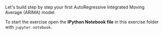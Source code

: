 Let's build step by step your first AutoRegressive Integrated Moving Average (ARIMA) model.

To start the exercise open the **IPython Notebook file** in this exercise folder with `jupyter notebook`.
